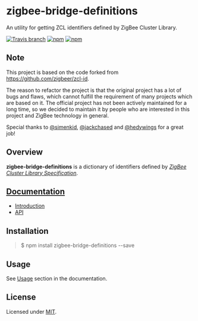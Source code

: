 # zigbee-bridge-definitions
An utility for getting ZCL identifiers defined by ZigBee Cluster Library.

[![Travis branch](https://travis-ci.com/open-zigbee/zigbee-bridge-definitions.svg?branch=master)](https://travis-ci.com/open-zigbee/zigbee-bridge-definitions)
[![npm](https://img.shields.io/npm/v/zigbee-bridge-definitions.svg?maxAge=2592000)](https://www.npmjs.com/package/zigbee-bridge-definitions)
[![npm](https://img.shields.io/npm/l/zigbee-bridge-definitions.svg?maxAge=2592000)](https://www.npmjs.com/package/zigbee-bridge-definitions)

## Note

This project is based on the code forked from https://github.com/zigbeer/zcl-id.

The reason to refactor the project is that the original project has a lot of bugs and flaws, which cannot fulfill the requirement of many projects which are based on it. The official project has not been actively maintained for a long time, so we decided to maintain it by people who are interested in this project and ZigBee technology in general.

Special thanks to [@simenkid](https://github.com/simenkid), [@jackchased](https://github.com/jackchased) and [@hedywings](https://github.com/hedywings) for a great job!

## Overview

**zigbee-bridge-definitions** is a dictionary of identifiers defined by [_ZigBee Cluster Library Specification_](https://github.com/zigbeer/documents/blob/master/zcl-id/ZIGBEE_CLUSTER_LIBRARY_SPECIFICATION.pdf).

## [Documentation](./docs/README.md)

* [Introduction](./docs/Introduction.md)
* [API](./docs/API.md)

## Installation

> $ npm install zigbee-bridge-definitions --save

## Usage

See [Usage](./docs/Introduction.md#usage) section in the documentation.

## License

Licensed under [MIT](./LICENSE).
